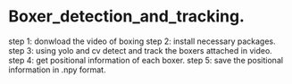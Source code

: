 # Boxer_detection_and_tracking.
step 1: donwload the video of boxing
step 2: install necessary packages.
step 3: using yolo and cv detect and track the boxers attached in video.
step 4: get positional information of each boxer.
step 5: save the positional information in .npy format.
